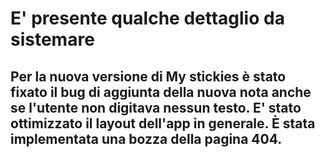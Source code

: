 # E' presente qualche dettaglio da sistemare

## Per la nuova versione di My stickies è stato fixato il bug di aggiunta della nuova nota anche se l'utente non digitava nessun testo. E' stato ottimizzato il layout dell'app in generale. È stata implementata una bozza della pagina 404.
